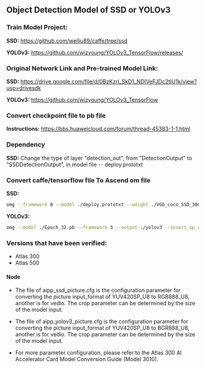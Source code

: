 ## Object Detection Model of SSD or YOLOv3

### Train Model Project:

**SSD:**
https://github.com/weiliu89/caffe/tree/ssd

**YOLOv3:**
https://github.com/wizyoung/YOLOv3_TensorFlow/releases/

### Original Network Link and Pre-trained Model Link:

**SSD:**
https://drive.google.com/file/d/0BzKzrI_SkD1_NDlVeFJDc2tIU1k/view?usp=drivesdk

**YOLOv3:**
https://github.com/wizyoung/YOLOv3_TensorFlow

### Convert checkpoint file to pb file

**Instructions:**
https://bbs.huaweicloud.com/forum/thread-45383-1-1.html

### Dependency

**SSD:**
Change the type of layer "detection_out", from "DetectionOutput" to "SSDDetectionOutput", in model file -- deploy.prototxt

### Convert caffe/tensorflow file To Ascend om file

**SSD:**
```bash
omg --framework 0 --model ./deploy.prototxt --weight ./VGG_coco_SSD_300x300.caffemodel --output vgg_ssd_300x300 --insert_op_conf aipp_vgg_picture.cfg
```

**YOLOv3:**
```bash
omg --model ./Epoch_32.pb --framework 3 --output ./yolov3 --insert_op_conf ./aipp_yolov3_picture.cfg --input_shape "input_data:1,416,416,3"
```

### Versions that have been verified: 

- Atlas 300
- Atlas 500

#### Node
- The file of aipp_ssd_picture.cfg is the configuration parameter for converting the picture input_format of YUV420SP_U8 to RGB888_U8, another is for vedio. The crop parameter can be determined by the size of the model input.

- The file of aipp_yolov3_picture.cfg is the configuration parameter for converting the picture input_format of YUV420SP_U8 to BGR888_U8, another is for vedio. The crop parameter can be determined by the size of the model input.

- For more parameter configuration, please refer to the Atlas 300 AI Accelerator Card Model Conversion Guide (Model 3010).



